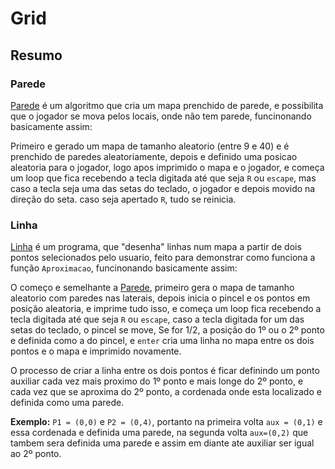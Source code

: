 # Grid
## Resumo
### Parede
  [Parede](/Parede.pas) é um algoritmo que cria um mapa prenchido de parede, e possibilita que o jogador se mova pelos locais, onde não tem parede, funcinonando basicamente assim:
  
  Primeiro e gerado um mapa de tamanho aleatorio (entre 9 e 40) e é prenchido de paredes aleatoriamente, depois e definido uma posicao aleatoria para o jogador, logo apos imprimido o mapa e o jogador, e começa um loop que fica recebendo a tecla digitada até que seja `R` ou `escape`, mas caso a tecla seja uma das setas do teclado, o jogador e depois movido na direção do seta. caso seja apertado `R`, tudo se reinicia.
### Linha 
[Linha](/Linha.pas) é um programa, que "desenha" linhas num mapa a partir de dois pontos selecionados pelo usuario, feito para demonstrar como funciona a função `Aproximacao`, funcinonando basicamente assim: 

O começo e semelhante a [Parede](/Parede.pas), primeiro gera o mapa de tamanho aleatorio com paredes nas laterais, depois inicia o pincel e os pontos em posição aleatoria, e imprime tudo isso, e começa um loop  fica recebendo a tecla digitada até que seja `R` ou `escape`, caso a tecla digitada for um das setas do teclado, o pincel se move,  Se for 1/2, a posição do 1º ou o 2º ponto e definida como a do pincel, e `enter` cria uma linha no mapa entre os dois pontos e o mapa e imprimido novamente.

O processo de criar a linha entre os dois pontos é ficar definindo um ponto auxiliar cada vez mais proximo do 1º ponto e mais longe do 2º ponto, e cada vez que se aproxima do 2º ponto, a cordenada onde esta localizado e definida como uma parede. 

**Exemplo:**  `P1 = (0,0)` e `P2 = (0,4)`, portanto na primeira volta `aux = (0,1)` e essa cordenada e definida uma parede, na segunda volta `aux=(0,2)` que tambem sera definida uma parede e assim em diante ate auxiliar ser igual ao 2º ponto.
